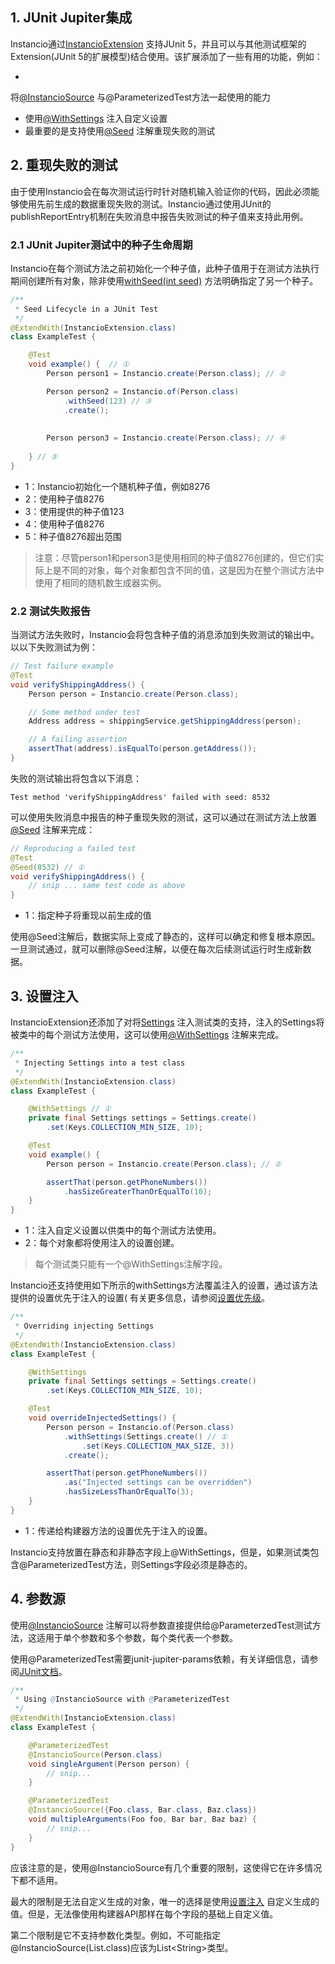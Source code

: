 ## 1. JUnit Jupiter集成

Instancio通过[InstancioExtension](https://javadoc.io/doc/org.instancio/instancio-junit/latest/org/instancio/junit/InstancioExtension.html)
支持JUnit 5，并且可以与其他测试框架的Extension(JUnit 5的扩展模型)结合使用。该扩展添加了一些有用的功能，例如：

+
将[@InstancioSource](https://javadoc.io/doc/org.instancio/instancio-junit/latest/org/instancio/junit/InstancioSource.html)
与@ParameterizedTest方法一起使用的能力
+ 使用[@WithSettings](https://javadoc.io/doc/org.instancio/instancio-junit/latest/org/instancio/junit/WithSettings.html)
  注入自定义设置
+ 最重要的是支持使用[@Seed](https://javadoc.io/doc/org.instancio/instancio-junit/latest/org/instancio/junit/Seed.html)
  注解重现失败的测试

## 2. 重现失败的测试

由于使用Instancio会在每次测试运行时针对随机输入验证你的代码，因此必须能够使用先前生成的数据重现失败的测试。Instancio通过使用JUnit的publishReportEntry机制在失败消息中报告失败测试的种子值来支持此用例。

### 2.1 JUnit Jupiter测试中的种子生命周期

Instancio在每个测试方法之前初始化一个种子值，此种子值用于在测试方法执行期间创建所有对象，除非使用[withSeed(int seed)](https://javadoc.io/doc/org.instancio/instancio-core/latest/org/instancio/InstancioApi.html#withSeed(int))
方法明确指定了另一个种子。

```java
/**
 * Seed Lifecycle in a JUnit Test
 */
@ExtendWith(InstancioExtension.class)
class ExampleTest {

    @Test
    void example() {  // ①
        Person person1 = Instancio.create(Person.class); // ②

        Person person2 = Instancio.of(Person.class)
            .withSeed(123) // ③
            .create();
        
        
        Person person3 = Instancio.create(Person.class); // ④
        
    } // ⑤
}
```

+ 1：Instancio初始化一个随机种子值，例如8276
+ 2：使用种子值8276
+ 3：使用提供的种子值123
+ 4：使用种子值8276
+ 5：种子值8276超出范围

> 注意：尽管person1和person3是使用相同的种子值8276创建的，但它们实际上是不同的对象，每个对象都包含不同的值，这是因为在整个测试方法中使用了相同的随机数生成器实例。

### 2.2 测试失败报告

当测试方法失败时，Instancio会将包含种子值的消息添加到失败测试的输出中。以以下失败测试为例：

```java
// Test failure example
@Test
void verifyShippingAddress() {
    Person person = Instancio.create(Person.class);

    // Some method under test
    Address address = shippingService.getShippingAddress(person);

    // A failing assertion
    assertThat(address).isEqualTo(person.getAddress());
}
```

失败的测试输出将包含以下消息：

```shell
Test method 'verifyShippingAddress' failed with seed: 8532
```

可以使用失败消息中报告的种子重现失败的测试，这可以通过在测试方法上放置[@Seed](https://javadoc.io/doc/org.instancio/instancio-junit/latest/org/instancio/junit/Seed.html)
注解来完成：

```java
// Reproducing a failed test
@Test
@Seed(8532) // ①
void verifyShippingAddress() {
    // snip ... same test code as above
}
```

+ 1：指定种子将重现以前生成的值

使用@Seed注解后，数据实际上变成了静态的，这样可以确定和修复根本原因。一旦测试通过，就可以删除@Seed注解，以便在每次后续测试运行时生成新数据。

## 3. 设置注入

InstancioExtension还添加了对将[Settings](https://javadoc.io/doc/org.instancio/instancio-core/latest/org/instancio/settings/Settings.html)
注入测试类的支持，注入的Settings将被类中的每个测试方法使用，这可以使用[@WithSettings](https://javadoc.io/doc/org.instancio/instancio-junit/latest/org/instancio/junit/WithSettings.html)
注解来完成。

```java
/**
 * Injecting Settings into a test class
 */
@ExtendWith(InstancioExtension.class)
class ExampleTest {

    @WithSettings // ①
    private final Settings settings = Settings.create()
        .set(Keys.COLLECTION_MIN_SIZE, 10);

    @Test
    void example() {
        Person person = Instancio.create(Person.class); // ②

        assertThat(person.getPhoneNumbers())
            .hasSizeGreaterThanOrEqualTo(10);
    }
}
```

+ 1：注入自定义设置以供类中的每个测试方法使用。
+ 2：每个对象都将使用注入的设置创建。

> 每个测试类只能有一个@WithSettings注解字段。

Instancio还支持使用如下所示的withSettings方法覆盖注入的设置，通过该方法提供的设置优先于注入的设置(
有关更多信息，请参阅[设置优先级](https://www.instancio.org/user-guide/#settings-precedence)。

```java
/**
 * Overriding injecting Settings
 */
@ExtendWith(InstancioExtension.class)
class ExampleTest {

    @WithSettings
    private final Settings settings = Settings.create()
        .set(Keys.COLLECTION_MIN_SIZE, 10);

    @Test
    void overrideInjectedSettings() {
        Person person = Instancio.of(Person.class)
            .withSettings(Settings.create() // ①
                .set(Keys.COLLECTION_MAX_SIZE, 3))
            .create();

        assertThat(person.getPhoneNumbers())
            .as("Injected settings can be overridden")
            .hasSizeLessThanOrEqualTo(3);
    }
}
```

+ 1：传递给构建器方法的设置优先于注入的设置。

Instancio支持放置在静态和非静态字段上@WithSettings，但是，如果测试类包含@ParameterizedTest方法，则Settings字段必须是静态的。

## 4. 参数源

使用[@InstancioSource](https://javadoc.io/doc/org.instancio/instancio-junit/latest/org/instancio/junit/InstancioSource.html)
注解可以将参数直接提供给@ParameterzedTest测试方法，这适用于单个参数和多个参数，每个类代表一个参数。

>
使用@ParameterizedTest需要junit-jupiter-params依赖，有关详细信息，请参阅[JUnit文档](https://junit.org/junit5/docs/current/user-guide/#writing-tests-parameterized-tests-setup)。

```java
/**
 * Using @InstancioSource with @ParameterizedTest
 */
@ExtendWith(InstancioExtension.class)
class ExampleTest {

    @ParameterizedTest
    @InstancioSource(Person.class)
    void singleArgument(Person person) {
        // snip...
    }

    @ParameterizedTest
    @InstancioSource({Foo.class, Bar.class, Baz.class})
    void multipleArguments(Foo foo, Bar bar, Baz baz) {
        // snip...
    }
}
```

应该注意的是，使用@InstancioSource有几个重要的限制，这使得它在许多情况下都不适用。

最大的限制是无法自定义生成的对象，唯一的选择是使用[设置注入](https://www.instancio.org/user-guide/#settings-injection)
自定义生成的值。但是，无法像使用构建器API那样在每个字段的基础上自定义值。

第二个限制是它不支持参数化类型。例如，不可能指定@InstancioSource(List.class)应该为List<String\>类型。